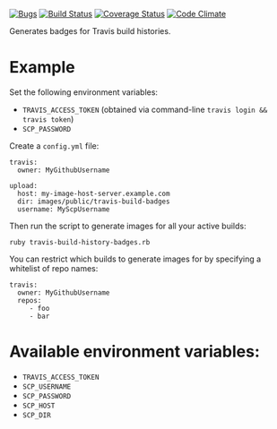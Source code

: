 [![Bugs](https://img.shields.io/github/issues/Arthaey/travis-build-history-badges/bug.svg)](https://github.com/Arthaey/travis-build-history-badges/issues?q=is:open+is:issue+label:bug)
[![Build Status](https://travis-ci.org/Arthaey/travis-build-history-badges.svg?branch=master)](https://travis-ci.org/Arthaey/travis-build-history-badges)
[![Coverage Status](https://coveralls.io/repos/github/Arthaey/travis-build-history-badges/badge.svg?branch=master)](https://coveralls.io/github/Arthaey/travis-build-history-badges?branch=master)
[![Code Climate](https://codeclimate.com/github/Arthaey/travis-build-history-badges.png)](https://codeclimate.com/github/Arthaey/travis-build-history-badges)

Generates badges for Travis build histories.

# Example

Set the following environment variables:

- `TRAVIS_ACCESS_TOKEN`
  (obtained via command-line `travis login && travis token`)
- `SCP_PASSWORD`

Create a `config.yml` file:

```
travis:
  owner: MyGithubUsername

upload:
  host: my-image-host-server.example.com
  dir: images/public/travis-build-badges
  username: MyScpUsername
```

Then run the script to generate images for all your active builds:

```
ruby travis-build-history-badges.rb
```

You can restrict which builds to generate images for by specifying
a whitelist of repo names:

```
travis:
  owner: MyGithubUsername
  repos:
     - foo
     - bar
```

# Available environment variables:

- `TRAVIS_ACCESS_TOKEN`
- `SCP_USERNAME`
- `SCP_PASSWORD`
- `SCP_HOST`
- `SCP_DIR`
